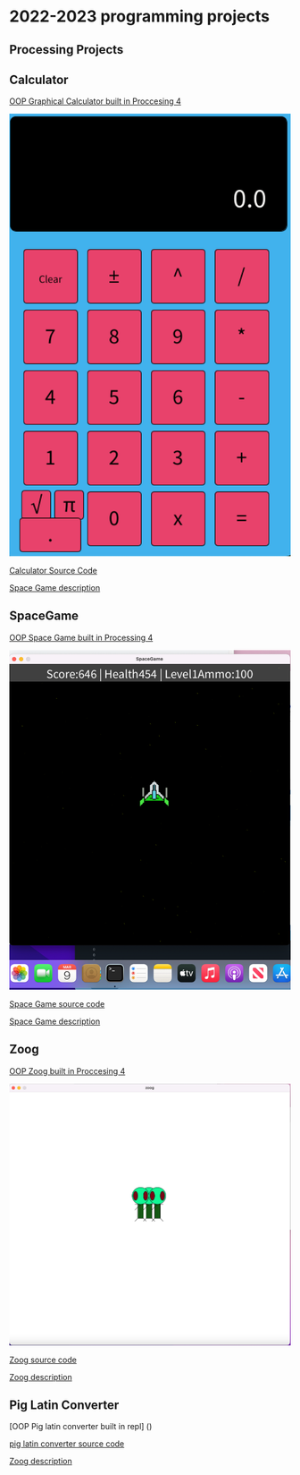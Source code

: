 # 2022-2023 programming projects

## Processing Projects

## Calculator


[OOP Graphical Calculator built in Proccesing 4]()

![Running Calculator](https://github.com/Ptangytang23/programmingportfolio/blob/main/images/calc.png)

[Calculator Source Code](https://github.com/Ptangytang23/programmingportfolio/tree/main/src/calc)

[Space Game description](https://github.com/Ptangytang23/programmingportfolio/blob/main/src/calc/Calculator%20description) 

## SpaceGame


[OOP Space Game built in Processing 4]()

![Runnning Space game](https://github.com/Ptangytang23/programmingportfolio/blob/main/images/SpaceGame.png)

[Space Game source code](https://github.com/Ptangytang23/programmingportfolio/tree/main/src/Space%20Game)

[Space Game description](https://github.com/Ptangytang23/programmingportfolio/blob/main/src/Space%20Game/Space%20Game%20desciption)

## Zoog

[OOP Zoog built in Proccesing 4]()

![Running Zoog](https://github.com/Ptangytang23/programmingportfolio/blob/main/images/Zoog.png)

[Zoog source code](https://github.com/Ptangytang23/programmingportfolio/tree/main/src/zoog)

[Zoog description](https://github.com/Ptangytang23/programmingportfolio/blob/main/src/zoog/Zoog%20description)

## Pig Latin Converter

[OOP Pig latin converter built in repl] ()

[pig latin converter source code](https://github.com/Ptangytang23/programmingportfolio/blob/main/src/Piglatin%20converter/piglatin%20converter%20source%20code)

[Zoog description](https://github.com/Ptangytang23/programmingportfolio/blob/main/src/zoog/Zoog%20description)









